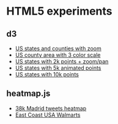 HTML5 experiments
== 

d3
--
* [US states and counties with zoom](http://vizzuality.github.com/HTML5-experiments/d3/US-county-zoom.html)
* [US county area with 3 color scale](http://vizzuality.github.com/HTML5-experiments/d3/US-county-area.html)
* [US states with 2k points + zoom/pan](http://vizzuality.github.com/HTML5-experiments/d3/US-state-2k-points-zoom.html)
* [US states with 5k animated points](http://vizzuality.github.com/HTML5-experiments/d3/US-state-5k-points-anim.html)
* [US states with 10k points](http://vizzuality.github.com/HTML5-experiments/d3/US-state-10k-points.html)

heatmap.js
--
* [38k Madrid tweets heatmap](http://vizzuality.github.com/HTML5-experiments/heatmaps/madrid_tweets.html)
* [East Coast USA Walmarts](http://vizzuality.github.com/HTML5-experiments/heatmaps/walmart.html)